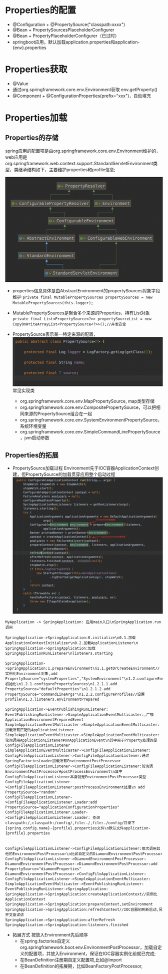 # Properties的配置
- @Configuration + @PropertySource("classpath:xxxx")
- @Bean + PropertySourcesPlaceholderConfigurer
- @Bean + PropertyPlaceholderConfigurer（已过时）
- springboot应用，默认加载application.properties和application-{env}.properties

# Properties获取
- @Value
- 通过org.springframework.core.env.Environment获取
env.getProperty()
- @Component + @ConfigurationProperties(prefix="xxx")，自动填充

# Properties加载

## Properties的存储
spring应用的配置项是由org.springframework.core.env.Environment维护的，web应用是org.springframework.web.context.support.StandardServletEnvironment类型，类继承结构如下，主要维护properties和profile信息;

![](assets/propertySource加载-cdf689b2.png)

- properties信息具体是由AbstractEnvironment的propertySources对象字段维护
`
private final MutablePropertySources propertySources = new MutablePropertySources(this.logger);
`

- MutablePropertySources是聚合多个来源的Properties，持有List对象
`
private final List<PropertySource<?>> propertySourceList = new CopyOnWriteArrayList<PropertySource<?>>();//并发安全
`
- PropertySource表示某一特定来源的配置，![](assets/propertySource加载-5ec399b2.png)
常见实现类
	- org.springframework.core.env.MapPropertySource, map类型存储
	- org.springframework.core.env.CompositePropertySource，可以把相同来源的PropertySource组合在一起
	- org.springframework.core.env.SystemEnvironmentPropertySource，系统环境变量
	- org.springframework.core.env.SimpleCommandLinePropertySource，jvm启动参数

## Properties的拓展
- PropertySource加载过程
Environment先于IOC容器ApplicationContext创建，但PropertySource的加载贯穿应用整个启动过程
![](assets/propertySource加载-2634932f.png)
```sequence
MyApplication -> SpringApplication: 应用main入口\nSpringApplication.run调用

SpringApplication->SpringApplication:0.initialize\n0.1.加载ApplicationContextInitializer\n0.2.加载ApplicationListener\n
SpringApplication->SpringApplication:加载SpringApplicationRunListener\nlisteners.starting

SpringApplication->SpringApplication:1.prepareEnvironment\n1.1.getOrCreateEnvironment//实例化Environment对象,add PropertySource="systemProperties","SystemEnvironment"\n1.2.configureEnvironment//初始化\n1.2.1.configurePropertySources\n1.2.1.1.add PropertySource="defaultProperties"\n1.2.1.2.add PropertySource="commandLineArgs"\n1.2.2.configureProfiles//设置profile\n1.3.listeners.environmentPrepared

SpringApplication->EventPublishingRunListener:
EventPublishingRunListener->SimpleApplicationEventMulticaster:,广播ApplicationEnvironmentPreparedEvent
SimpleApplicationEventMulticaster->SimpleApplicationEventMulticaster:加载所有匹配的ApplicationListener
SimpleApplicationEventMulticaster->SimpleApplicationEventMulticaster:轮询调用ApplicationListener#onApplicationEvent\n其中用于Property处理的是ConfigFileApplicationListener
SimpleApplicationEventMulticaster->ConfigFileApplicationListener:
ConfigFileApplicationListener->ConfigFileApplicationListener:通过SpringFactoriesLoader加载所有EnvironmentPostProcessor
ConfigFileApplicationListener->ConfigFileApplicationListener:轮询调EnvironmentPostProcessor#postProcessEnvironment\n其中ConfigFileApplicationListener本身就是EnvironmentPostProcessor类型
ConfigFileApplicationListener->ConfigFileApplicationListener:postProcessEnvironment处理\n add PropertySource="random"
ConfigFileApplicationListener->ConfigFileApplicationListener.Loader:add PropertySource="applicationConfigurationProperties"
ConfigFileApplicationListener.Loader->ConfigFileApplicationListener.Loader: 查询classpath:/,classpath:/config/,file:./,file:./config/目录下{spring.config.name}-{profile}.properties文件\n默认文件application-{profile}.properties


ConfigFileApplicationListener->ConfigFileApplicationListener:依次调用其他的EnvironmentPostProcessor\n比如自定义的DiamondEnvironmentPostProcessor
ConfigFileApplicationListener->DiamondEnvironmentPostProcessor:
DiamondEnvironmentPostProcessor->DiamondEnvironmentPostProcessor:add PropertySource="diamondProperties"
DiamondEnvironmentPostProcessor->ConfigFileApplicationListener:
ConfigFileApplicationListener->SimpleApplicationEventMulticaster:
SimpleApplicationEventMulticaster->EventPublishingRunListener:
EventPublishingRunListener->SpringApplication:
SpringApplication->SpringApplication:createApplicationContext//实例化ApplicationContext
SpringApplication->SpringApplication:prepareContext,setEnvironment
SpringApplication->SpringApplication:refreshContext//IOC容器初刷新启动,另开文章详讲
SpringApplication->SpringApplication:afterRefresh
SpringApplication->SpringApplication:listeners.finished
```

- 拓展方式
按放入Environment先后顺序
	- 在spring.factories自定义org.springframework.boot.env.EnvironmentPostProcessor，加载自定义的配置项，并放入Environment，保证在IOC容器实例化前就已完成;
	- 在BeanDefinition注册期自定义配置项,比如@Import
	- 在BeanDefinition的拓展期，比如BeanFactoryPostProcessor,

